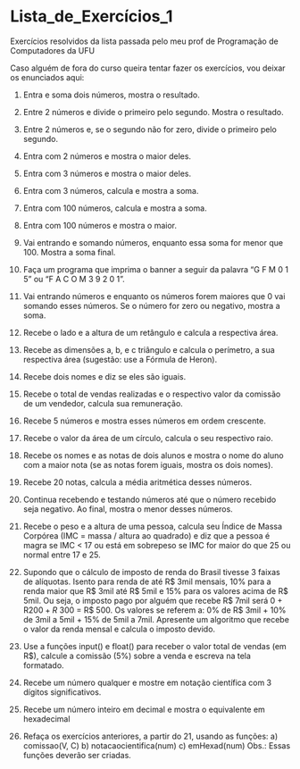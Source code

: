 # Lista_de_Exercícios_1
Exercícios resolvidos da lista passada pelo meu prof de Programação de Computadores da UFU

Caso alguém de fora do curso queira tentar fazer os exercícios, vou deixar os enunciados aqui:

1. Entra e soma dois números, mostra o resultado.

2. Entre 2 números e divide o primeiro pelo segundo. Mostra o
resultado.

3. Entre 2 números e, se o segundo não for zero, divide o primeiro
pelo segundo.

4. Entra com 2 números e mostra o maior deles.

5. Entra com 3 números e mostra o maior deles.

6. Entra com 3 números, calcula e mostra a soma.

7. Entra com 100 números, calcula e mostra a soma.

8. Entra com 100 números e mostra o maior.

9. Vai entrando e somando números, enquanto essa soma for menor
que 100. Mostra a soma final.

10. Faça um programa que imprima o banner a seguir da palavra
“G F M 0 1 5” ou “F A C O M 3 9 2 0 1”.

11. Vai entrando números e enquanto os números forem maiores que
0 vai somando esses números. Se o número for zero ou negativo,
mostra a soma.

12. Recebe o lado e a altura de um retângulo e calcula a respectiva
área.

13. Recebe as dimensões a, b, e c triângulo e calcula o perímetro,
a sua respectiva área (sugestão: use a Fórmula de Heron).

14. Recebe dois nomes e diz se eles são iguais.

15. Recebe o total de vendas realizadas e o respectivo valor da
comissão de um vendedor, calcula sua remuneração.

16. Recebe 5 números e mostra esses números em ordem crescente.

17. Recebe o valor da área de um círculo, calcula o seu respectivo
raio.

18. Recebe os nomes e as notas de dois alunos e mostra o nome do
aluno com a maior nota (se as notas forem iguais, mostra os
dois nomes).

19. Recebe 20 notas, calcula a média aritmética desses números.

20. Continua recebendo e testando números até que o número
recebido seja negativo. Ao final, mostra o menor desses
números.

21. Recebe o peso e a altura de uma pessoa, calcula seu Índice de
Massa Corpórea (IMC = massa / altura ao quadrado) e diz que
a pessoa é magra se IMC < 17 ou está em sobrepeso se IMC for
maior do que 25 ou normal entre 17 e 25.

22. Supondo que o cálculo de imposto de renda do Brasil tivesse
3 faixas de alíquotas. Isento para renda de até R$ 3mil
mensais, 10% para a renda maior que R$ 3mil até R$ 5mil e 15%
para os valores acima de R$ 5mil. Ou seja, o imposto pago por
alguém que recebe R$ 7mil será 0 + R$200 + R$ 300 = R$ 500.
Os valores se referem a: 0% de R$ 3mil + 10% de 3mil a 5mil + 15% de 5mil a 7mil.
Apresente um algoritmo que recebe o
valor da renda mensal e calcula o imposto devido.

24. Use a funções input() e float() para receber o valor total de
vendas (em R$), calcule a comissão (5%) sobre a venda e
escreva na tela formatado.

25. Recebe um número qualquer e mostre em notação científica com
3 dígitos significativos.

26. Recebe um número inteiro em decimal e mostra o equivalente em
hexadecimal

27. Refaça os exercícios anteriores, a partir do 21, usando as
funções:
a) comissao(V, C)
b) notacaocientifica(num)
c) emHexad(num)
 Obs.: Essas funções deverão ser criadas. 
